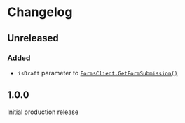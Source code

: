 # Changelog

## Unreleased

### Added

-   `isDraft` parameter to [`FormsClient.GetFormSubmission()`](./docs/forms-client.md#getformsubmission)

## 1.0.0

Initial production release
